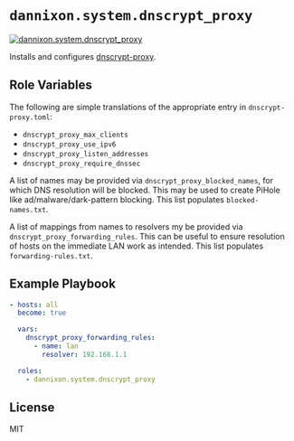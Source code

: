 # `dannixon.system.dnscrypt_proxy`

[![dannixon.system.dnscrypt_proxy](https://github.com/DanNixon/ansible-services/actions/workflows/dnscrypt_proxy.yml/badge.svg?branch=main)](https://github.com/DanNixon/ansible-services/actions/workflows/dnscrypt_proxy.yml)

Installs and configures [dnscrypt-proxy](https://github.com/DNSCrypt/dnscrypt-proxy).

## Role Variables

The following are simple translations of the appropriate entry in `dnscrypt-proxy.toml`:

  - `dnscrypt_proxy_max_clients`
  - `dnscrypt_proxy_use_ipv6`
  - `dnscrypt_proxy_listen_addresses`
  - `dnscrypt_proxy_require_dnssec`

A list of names may be provided via `dnscrypt_proxy_blocked_names`, for which DNS resolution will be blocked.
This may be used to create PiHole like ad/malware/dark-pattern blocking.
This list populates `blocked-names.txt`.

A list of mappings from names to resolvers my be provided via `dnscrypt_proxy_forwarding_rules`.
This can be useful to ensure resolution of hosts on the immediate LAN work as intended.
This list populates `forwarding-rules.txt`.

## Example Playbook

```yaml
- hosts: all
  become: true

  vars:
    dnscrypt_proxy_forwarding_rules:
      - name: lan
        resolver: 192.168.1.1

  roles:
    - dannixon.system.dnscrypt_proxy
```

## License

MIT

